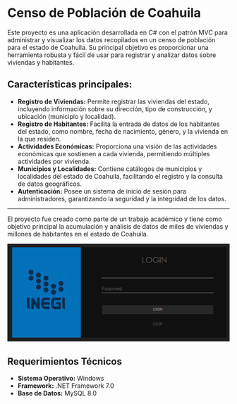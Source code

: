 # Censo de Población de Coahuila
Este proyecto es una aplicación desarrollada en C# con el patrón MVC para administrar y visualizar los datos recopilados en un censo de población para el estado de Coahuila. Su principal objetivo es proporcionar una herramienta robusta y fácil de usar para registrar y analizar datos sobre viviendas y habitantes.

## Características principales:
- **Registro de Viviendas:** Permite registrar las viviendas del estado, incluyendo información sobre su dirección, tipo de construcción, y ubicación (municipio y localidad).
- **Registro de Habitantes:** Facilita la entrada de datos de los habitantes del estado, como nombre, fecha de nacimiento, género, y la vivienda en la que residen.
- **Actividades Económicas:** Proporciona una visión de las actividades económicas que sostienen a cada vivienda, permitiendo múltiples actividades por vivienda.
- **Municipios y Localidades:** Contiene catálogos de municipios y localidades del estado de Coahuila, facilitando el registro y la consulta de datos geográficos.
- **Autenticación:** Posee un sistema de inicio de sesión para administradores, garantizando la seguridad y la integridad de los datos.

------------
El proyecto fue creado como parte de un trabajo académico y tiene como objetivo principal la acumulación y análisis de datos de miles de viviendas y millones de habitantes en el estado de Coahuila.

![Login](img/login.png)

## Requerimientos Técnicos
- **Sistema Operativo:** Windows 
- **Framework:** .NET Framework 7.0
- **Base de Datos:** MySQL 8.0

